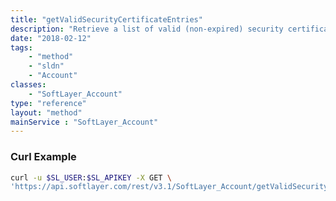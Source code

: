 ```yaml
---
title: "getValidSecurityCertificateEntries"
description: "Retrieve a list of valid (non-expired) security certificates without the sensitive certificate information. This allows non-privileged users to view and select security certificates when configuring associated services. "
date: "2018-02-12"
tags:
    - "method"
    - "sldn"
    - "Account"
classes:
    - "SoftLayer_Account"
type: "reference"
layout: "method"
mainService : "SoftLayer_Account"
---
```


### Curl Example
```bash
curl -u $SL_USER:$SL_APIKEY -X GET \
'https://api.softlayer.com/rest/v3.1/SoftLayer_Account/getValidSecurityCertificateEntries'
```
